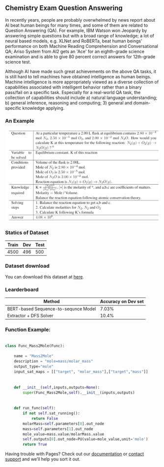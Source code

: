 ## Chemistry Exam Question Answering

In recently years, people are probably overwhelmed by news report about AI beat human beings for many times, and some of them are related to Question Answering (QA). For example, IBM Watson won Jeopardy by answering simple questions but with a broad range of knowledge; a lot of neural based models, e.g. XLNet and RoBERTa, beat human beings' performance on both Machine Reading Comprehension and Conversational QA; Ariso System from AI2 gets an 'Ace' for an eighth-grade science examination and is able to give 80 percent correct answers for 12th-grade science test.

Although AI have made such great achievements on the above QA tasks, it is still hard to tell machines have obtained intelligence as human beings. 
Machine intelligence is more appropriately viewed as a diverse collection of capabilities associated with intelligent behavior rather than a binary pass/fail on a specific task. Especially for a real-world QA task, the collection of capabilities should include a) natural language understanding; b) general inference, reasoning and computing; 3) general and domain-specific knowledge applying. 

### An Example
![GitHub Logo](/images/example.png)

### Statics of Dataset

|Train|Dev|Test|
|------------ | -------------|-------------|
|4500| 496|500|

### Dataset download
You can download this dataset at [here](https://github.com/ZhuoyuWei/ZhuoyuWei.github.io/edit/master/README.md).

### Learderboard

Method| Accuracy on Dev set
------------ | -------------
BERT-based Sequence-to-sequnce Model | 7.03%
Extractor + DFS Solver| 10.4%

### Function Example:

```python

class Func_Mass2Mole(Func):

    name = "Mass2Mole"
    description = "mole=mass/molar_mass"
    output_type="mole"
    input_sat_maps = [["target", "molar_mass"],["target","mass"]]


    def __init__(self,inputs,outputs=None):
        super(Func_Mass2Mole,self).__init__(inputs,outputs)


    def run_func(self):
        if not self.sat_running():
            return False
        molarMass=self.parameters[0].out_node
        mass=self.parameters[1].out_node
        mole_value=mass.value/molarMass.value
        self.outputs[0].out_node=PU(value=mole_value,unit='mole')
        return True

```



Having trouble with Pages? Check out our [documentation](https://help.github.com/categories/github-pages-basics/) or [contact support](https://github.com/contact) and we’ll help you sort it out.
